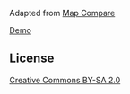 Adapted from [Map Compare](http://tools.geofabrik.de/mc/)

[Demo](http://klml.github.com/areacompare/)

## License
[Creative Commons BY-SA 2.0](http://creativecommons.org/licenses/by-sa/2.0/)
